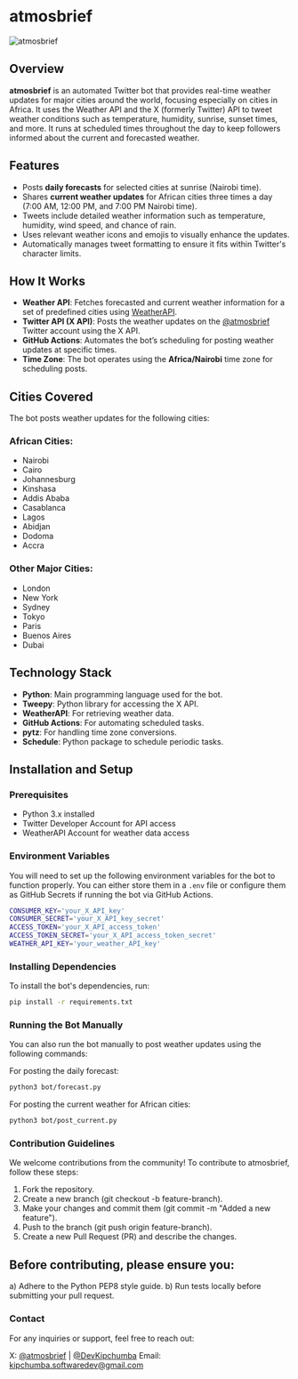 # atmosbrief

![atmosbrief](https://img.shields.io/twitter/follow/atmosbrief?style=social)

## Overview
**atmosbrief** is an automated Twitter bot that provides real-time weather updates for major cities around the world, focusing especially on cities in Africa. It uses the Weather API and the X (formerly Twitter) API to tweet weather conditions such as temperature, humidity, sunrise, sunset times, and more. It runs at scheduled times throughout the day to keep followers informed about the current and forecasted weather.

## Features
- Posts **daily forecasts** for selected cities at sunrise (Nairobi time).
- Shares **current weather updates** for African cities three times a day (7:00 AM, 12:00 PM, and 7:00 PM Nairobi time).
- Tweets include detailed weather information such as temperature, humidity, wind speed, and chance of rain.
- Uses relevant weather icons and emojis to visually enhance the updates.
- Automatically manages tweet formatting to ensure it fits within Twitter's character limits.

## How It Works
- **Weather API**: Fetches forecasted and current weather information for a set of predefined cities using [WeatherAPI](https://www.weatherapi.com/).
- **Twitter API (X API)**: Posts the weather updates on the [@atmosbrief](https://twitter.com/atmosbrief) Twitter account using the X API.
- **GitHub Actions**: Automates the bot’s scheduling for posting weather updates at specific times.
- **Time Zone**: The bot operates using the **Africa/Nairobi** time zone for scheduling posts.

## Cities Covered
The bot posts weather updates for the following cities:

### African Cities:
- Nairobi
- Cairo
- Johannesburg
- Kinshasa
- Addis Ababa
- Casablanca
- Lagos
- Abidjan
- Dodoma
- Accra

### Other Major Cities:
- London
- New York
- Sydney
- Tokyo
- Paris
- Buenos Aires
- Dubai

## Technology Stack
- **Python**: Main programming language used for the bot.
- **Tweepy**: Python library for accessing the X API.
- **WeatherAPI**: For retrieving weather data.
- **GitHub Actions**: For automating scheduled tasks.
- **pytz**: For handling time zone conversions.
- **Schedule**: Python package to schedule periodic tasks.

## Installation and Setup

### Prerequisites
- Python 3.x installed
- Twitter Developer Account for API access
- WeatherAPI Account for weather data access

### Environment Variables
You will need to set up the following environment variables for the bot to function properly. You can either store them in a `.env` file or configure them as GitHub Secrets if running the bot via GitHub Actions.

```bash
CONSUMER_KEY='your_X_API_key'
CONSUMER_SECRET='your_X_API_key_secret'
ACCESS_TOKEN='your_X_API_access_token'
ACCESS_TOKEN_SECRET='your_X_API_access_token_secret'
WEATHER_API_KEY='your_weather_API_key'
```

### Installing Dependencies
To install the bot's dependencies, run:
```bash
pip install -r requirements.txt
```
### Running the Bot Manually

You can also run the bot manually to post weather updates using the following commands:

For posting the daily forecast:
```bash
python3 bot/forecast.py
```
For posting the current weather for African cities:
```bash
python3 bot/post_current.py
```
### Contribution Guidelines
We welcome contributions from the community! To contribute to atmosbrief, follow these steps:

1. Fork the repository.
2. Create a new branch (git checkout -b feature-branch).
3. Make your changes and commit them (git commit -m "Added a new feature").
4. Push to the branch (git push origin feature-branch).
5. Create a new Pull Request (PR) and describe the changes.

## Before contributing, please ensure you:

a) Adhere to the Python PEP8 style guide.
b) Run tests locally before submitting your pull request.

### Contact
For any inquiries or support, feel free to reach out:

X: [@atmosbrief](https://twitter.com/atmosbrief) | [@DevKipchumba](https://twitter.com/DevKipchumba)
Email: kipchumba.softwaredev@gmail.com